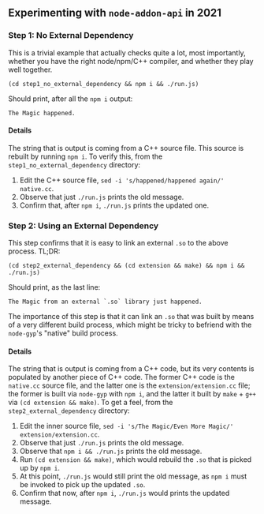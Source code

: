 ## Experimenting with `node-addon-api` in 2021

### Step 1: No External Dependency

This is a trivial example that actually checks quite a lot, most importantly, whether you have the right node/npm/C++ compiler, and whether they play well together.

```
(cd step1_no_external_dependency && npm i && ./run.js)
```

Should print, after all the `npm i` output:
```
The Magic happened.
```

#### Details

The string that is output is coming from a C++ source file. This source is rebuilt by running `npm i`. To verify this, from the `step1_no_external_dependency` directory:

1. Edit the C++ source file, `sed -i 's/happened/happened again/' native.cc`.
2. Observe that just `./run.js` prints the old message.
3. Confirm that, after `npm i`, `./run.js` prints the updated one.

### Step 2: Using an External Dependency

This step confirms that it is easy to link an external `.so` to the above process. TL;DR:

```
(cd step2_external_dependency && (cd extension && make) && npm i && ./run.js)
```

Should print, as the last line:
```
The Magic from an external `.so` library just happened.
```

The importance of this step is that it can link an `.so` that was built by means of a very different build process, which might be tricky to befriend with the `node-gyp`'s "native" build process.

#### Details

The string that is output is coming from a C++ code, but its very contents is populated by another piece of C++ code. The former C++ code is the `native.cc` source file, and the latter one is the `extension/extension.cc` file; the former is built via `node-gyp` with `npm i`, and the latter it built by `make` + `g++` via `(cd extension && make)`. To get a feel, from the `step2_external_dependency` directory:

1. Edit the inner source file, `sed -i 's/The Magic/Even More Magic/' extension/extension.cc`.
2. Observe that just `./run.js` prints the old message.
3. Observe that `npm i && ./run.js` prints the old message.
4. Run `(cd extension && make)`, which would rebuild the `.so` that is picked up by `npm i`.
5. At this point, `./run.js` would still print the old message, as `npm i` must be invoked to pick up the updated `.so`.
6. Confirm that now, after `npm i`, `./run.js` would prints the updated message.
